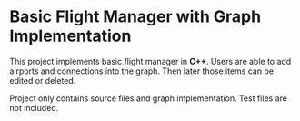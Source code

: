 # Basic Flight Manager with Graph Implementation
This project implements basic flight manager in **C++**. Users are able to add airports and connections into the graph. Then later those items can be edited or deleted.

Project only contains source files and graph implementation. Test files are not included.
